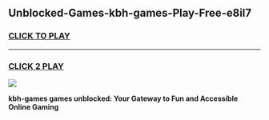 
## Unblocked-Games-kbh-games-Play-Free-e8il7
<h3>
<a href="https://premium76.site?title=kbh-games&ref=24M">CLICK TO PLAY</a></h3>
<hr>

<h3>
<a href="https://premium76.site?title=kbh-games&ref=24M">CLICK 2 PLAY</a>
  
</h3>

<a href="https://premium76.site?title=kbh-games&ref=24M"><img src="https://clearcache.store/games.png"></a>


**kbh-games games unblocked: Your Gateway to Fun and Accessible Online Gaming**
